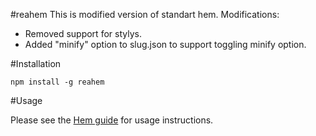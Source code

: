 #reahem
This is modified version of standart hem.
Modifications:
- Removed support for stylys.
- Added "minify" option to slug.json to support toggling minify option.

#Installation

    npm install -g reahem

#Usage

Please see the [Hem guide](http://spinejs.com/docs/hem) for usage instructions.

